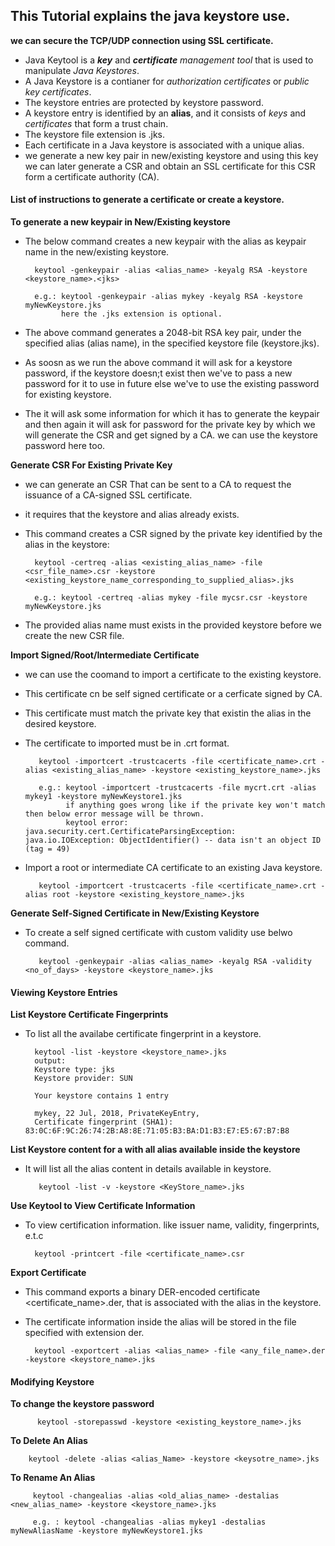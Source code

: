 ## This Tutorial explains the java keystore use.

**we can secure the TCP/UDP connection using SSL certificate.**
  - Java Keytool is a **_key_** and **_certificate_** _management tool_ that is used to manipulate _Java Keystores_.
  - A Java Keystore is a contianer for _authorization certificates_ or _public key certificates_.
  - The keystore entries are protected by keystore password.
  - A keystore entry is identified by an **alias**, and it consists of _keys_ and _certificates_ that form a trust chain.
  - The keystore file extension is .jks.
  - Each certificate in a Java keystore is associated with a unique alias.
  - we generate a new key pair in new/existing keystore and using this key we can later generate a CSR and obtain an 
    SSL certificate for this CSR form a certificate authority (CA). 

#### List of instructions to generate a certificate or create a keystore.

**To generate a new keypair in New/Existing keystore**
  
  - The below command creates a new keypair with the alias as keypair name in the new/existing keystore.
  
          keytool -genkeypair -alias <alias_name> -keyalg RSA -keystore <keystore_name>.<jks>
          
          e.g.: keytool -genkeypair -alias mykey -keyalg RSA -keystore myNewKeystore.jks
                here the .jks extension is optional.
           
  - The above command generates a 2048-bit RSA key pair, under the specified alias (alias name), in the specified keystore file (keystore.jks).
  - As soosn as we run the above command it will ask for a keystore password, if the keystore doesn;t exist then we've to pass a new password 
    for it to use in future else we've to use the existing password for existing keystore.
  - The it will ask some information for which it has to generate the keypair and then again it will ask for password for the private key
    by which we will generate the CSR and get signed by a CA. we can use the keystore password here too.
 
**Generate CSR For Existing Private Key**
  
  - we can generate an CSR That can be sent to a CA to request the issuance of a CA-signed SSL certificate.
  - it requires that the keystore and alias already exists.
  - This command creates a CSR signed by the private key identified by the alias in the keystore:
    
          keytool -certreq -alias <existing_alias_name> -file <csr_file_name>.csr -keystore <existing_keystore_name_corresponding_to_supplied_alias>.jks
          
          e.g.: keytool -certreq -alias mykey -file mycsr.csr -keystore myNewKeystore.jks
          
   - The provided alias name must exists in the provided keystore before we create the new CSR file.

**Import Signed/Root/Intermediate Certificate**

  - we can use the coomand to import a certificate to the existing keystore. 
  - This certificate cn be self signed certificate or a cerficate signed by CA.
  - This certificate must match the private key that existin the alias in the desired keystore.
  - The certificate to imported must be in .crt format.
  
           keytool -importcert -trustcacerts -file <certificate_name>.crt -alias <existing_alias_name> -keystore <existing_keystore_name>.jks
     
           e.g.: keytool -importcert -trustcacerts -file mycrt.crt -alias mykey1 -keystore myNewKeystore1.jks
                 if anything goes wrong like if the private key won't match then below error message will be thrown.
                 keytool error: java.security.cert.CertificateParsingException: java.io.IOException: ObjectIdentifier() -- data isn't an object ID (tag = 49)
   - Import a root or intermediate CA certificate to an existing Java keystore.
    
            keytool -importcert -trustcacerts -file <certificate_name>.crt -alias root -keystore <existing_keystore_name>.jks      
    

**Generate Self-Signed Certificate in New/Existing Keystore**
  - To create a self signed certificate with custom validity use belwo command.
    
           keytool -genkeypair -alias <alias_name> -keyalg RSA -validity <no_of_days> -keystore <keystore_name>.jks
       
#### Viewing Keystore Entries

**List Keystore Certificate Fingerprints**
  - To list all the availabe certificate fingerprint in a keystore.
  
          keytool -list -keystore <keystore_name>.jks
          output: 
          Keystore type: jks
          Keystore provider: SUN

          Your keystore contains 1 entry

          mykey, 22 Jul, 2018, PrivateKeyEntry, 
          Certificate fingerprint (SHA1): 83:0C:6F:9C:26:74:2B:A8:8E:71:05:B3:BA:D1:B3:E7:E5:67:B7:B8

          
          
**List Keystore content for a with all alias available inside the keystore**
  - It will list all the alias content in details available in keystore.
 
           keytool -list -v -keystore <KeyStore_name>.jks 


**Use Keytool to View Certificate Information**
  - To view certification information. like issuer name, validity, fingerprints, e.t.c
  
          keytool -printcert -file <certificate_name>.csr
        
        
**Export Certificate**
  - This command exports a binary DER-encoded certificate <certificate_name>.der, that is associated with the alias in the 
    keystore.
  - The certificate information inside the alias will be stored in the file specified with extension der.
          
          keytool -exportcert -alias <alias_name> -file <any_file_name>.der -keystore <keystore_name>.jks
         

#### Modifying Keystore

**To change the keystore password**

          keytool -storepasswd -keystore <existing_keystore_name>.jks
          
**To Delete An Alias**
  
        keytool -delete -alias <alias_Name> -keystore <keysotre_name>.jks
        
**To Rename An Alias**

         keytool -changealias -alias <old_alias_name> -destalias <new_alias_name> -keystore <keystore_name>.jks

         e.g. : keytool -changealias -alias mykey1 -destalias myNewAliasName -keystore myNewKeystore1.jks




                
          
